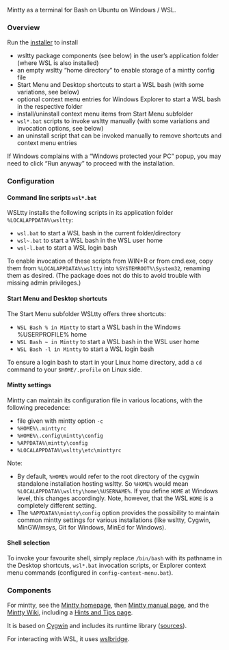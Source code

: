 Mintty as a terminal for Bash on Ubuntu on Windows / WSL.

### Overview ###

Run the [installer](https://github.com/mintty/wsltty/releases) to install
* wsltty package components (see below) in the user’s application folder (where WSL is also installed)
* an empty wsltty “home directory” to enable storage of a mintty config file
* Start Menu and Desktop shortcuts to start a WSL bash (with some variations, see below)
* optional context menu entries for Windows Explorer to start a WSL bash in the respective folder
* install/uninstall context menu items from Start Menu subfolder
* `wsl*.bat` scripts to invoke wsltty manually (with some variations and invocation options, see below)
* an uninstall script that can be invoked manually to remove shortcuts and context menu entries

If Windows complains with a “Windows protected your PC” popup, 
you may need to click “Run anyway” to proceed with the installation.

### Configuration ###

#### Command line scripts `wsl*.bat` ####

WSLtty installs the following scripts in its application folder `%LOCALAPPDATA%\wsltty`:
* `wsl.bat` to start a WSL bash in the current folder/directory
* `wsl~.bat` to start a WSL bash in the WSL user home
* `wsl-l.bat` to start a WSL login bash

To enable invocation of these scripts from WIN+R or from cmd.exe, 
copy them from `%LOCALAPPDATA%\wsltty` into `%SYSTEMROOT%\System32`, 
renaming them as desired.
(The package does not do this to avoid trouble with missing admin privileges.)

#### Start Menu and Desktop shortcuts ####

The Start Menu subfolder WSLtty offers three shortcuts:
* `WSL Bash % in Mintty` to start a WSL bash in the Windows %USERPROFILE% home
* `WSL Bash ~ in Mintty` to start a WSL bash in the WSL user home
* `WSL Bash -l in Mintty` to start a WSL login bash

To ensure a login bash to start in your Linux home directory, 
add a `cd` command to your `$HOME/.profile` on Linux side.

#### Mintty settings ####

Mintty can maintain its configuration file in various locations, 
with the following precedence:
* file given with mintty option `-c`
* `%HOME%\.minttyrc`
* `%HOME%\.config\mintty\config`
* `%APPDATA%\mintty\config`
* `%LOCALAPPDATA%\wsltty\etc\minttyrc`

Note:
* By default, `%HOME%` would refer to the root directory of the cygwin standalone 
  installation hosting wsltty. So `%HOME%` would mean `%LOCALAPPDATA%\wsltty\home\%USERNAME%`.
  If you define `HOME` at Windows level, this changes accordingly.
  Note, however, that the WSL `HOME` is a completely different setting.
* The `%APPDATA%\mintty\config` option provides the possibility to 
  maintain common mintty settings for various installations (like 
  wsltty, Cygwin, MinGW/msys, Git for Windows, MinEd for Windows).

#### Shell selection ####

To invoke your favourite shell, simply replace `/bin/bash` with its pathname 
in the Desktop shortcuts, `wsl*.bat` invocation scripts, 
or Explorer context menu commands (configured in `config-context-menu.bat`).

### Components ###

For mintty, see the [Mintty homepage](http://mintty.github.io/), 
then [Mintty manual page](http://mintty.github.io/mintty.1.html), 
and the [Mintty Wiki](https://github.com/mintty/mintty/wiki), 
including a [Hints and Tips page](https://github.com/mintty/mintty/wiki/Tips).

It is based on [Cygwin](http://cygwin.com) 
and includes its runtime library ([sources](http://mirrors.dotsrc.org/cygwin/x86/release/cygwin)).

For interacting with WSL, it uses [wslbridge](https://github.com/rprichard/wslbridge).

